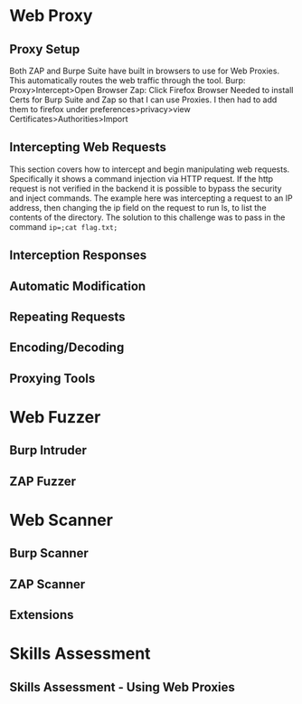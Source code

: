# Web Proxy

## Proxy Setup

Both ZAP and Burpe Suite have built in browsers to use for Web Proxies. This automatically routes the web traffic through the tool. Burp: Proxy>Intercept>Open Browser Zap: Click Firefox Browser
Needed to install Certs for Burp Suite and Zap so that I can use Proxies. I then had to add them to firefox under preferences>privacy>view Certificates>Authorities>Import

## Intercepting Web Requests

This section covers how to intercept and begin manipulating web requests. Specifically it shows a command injection via HTTP request. If the http request is not verified in the backend it is possible to bypass the security and inject commands. The example here was intercepting a request to an IP address, then changing the ip field on the request to run ls, to list the contents of the directory. The solution to this challenge was to pass in the command `ip=;cat flag.txt;`

## Interception Responses

## Automatic Modification

## Repeating Requests

## Encoding/Decoding

## Proxying Tools

# Web Fuzzer

## Burp Intruder

## ZAP Fuzzer

# Web Scanner

## Burp Scanner

## ZAP Scanner

## Extensions

# Skills Assessment

## Skills Assessment - Using Web Proxies
